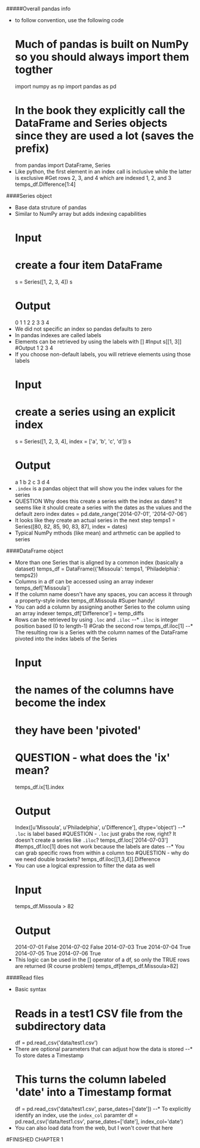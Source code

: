 #####Overall pandas info
* to follow convention, use the following code
    # Much of pandas is built on NumPy so you should always import them togther
    import numpy as np
    import pandas as pd
    # In the book they explicitly call the DataFrame and Series objects since they are used a lot (saves the prefix)
    from pandas import DataFrame, Series
* Like python, the first element in an index call is inclusive while the latter is exclusive
    #Get rows 2, 3, and 4 which are indexed 1, 2, and 3
    temps_df.Difference[1:4]
    
####Series object
* Base data struture of pandas
* Similar to NumPy array but adds indexing capabilities
    # Input
    # create a four item DataFrame
    s = Series([1, 2, 3, 4])
    s
    # Output
    0    1
    1    2
    2    3
    3    4
* We did not specific an index so pandas defaults to zero
* In pandas indexes are called labels
* Elements can be retrieved by using the labels with []
    #Input
    s[[1, 3]]
    #Output
    1    2
    3    4
* If you choose non-default labels, you will retrieve elements using those labels
    # Input
    # create a series using an explicit index
    s = Series([1, 2, 3, 4], 
        index = ['a', 'b', 'c', 'd'])
    s
    # Output
    a    1
    b    2
    c    3
    d    4
* `.index` is a pandas object that will show you the index values for the series
* QUESTION Why does this create a series with the index as dates? It seems like it should create a series with the dates as the values and the default zero index
    dates = pd.date_range('2014-07-01', '2014-07-06')
* It looks like they create an actual series in the next step
    temps1 = Series([80, 82, 85, 90, 83, 87], 
                   index = dates)
* Typical NumPy mthods (like mean) and arthmetic can be applied to series

####DataFrame object
* More than one Series that is aligned by a common index (basically a dataset)
    temps_df = DataFrame({'Missoula': temps1, 'Philadelphia': temps2})
* Columns in a df can be accessed using an array indexer
    temps_def['Missoula']
* If the column name doesn't have any spaces, you can access it through a property-style index
    temps_df.Missoula #Super handy!
* You can add a column by assigning another Series to the column using an array indexer
    temps_df['Difference'] = temp_diffs
* Rows can be retrieved by using `.loc` and `.iloc`
--* `.iloc` is integer position based (0 to length-1)
    #Grab the second row
    temps_df.iloc[1]
--* The resulting row is a Series with the column names of the DataFrame pivoted into the index labels of the Series
    # Input
    # the names of the columns have become the index
    # they have been 'pivoted'
    # QUESTION - what does the 'ix' mean?
    temps_df.ix[1].index
    # Output
    Index([u'Missoula', u'Philadelphia', u'Difference'], dtype='object')
--* `.loc` is label based
    #QUESTION - `.loc` just grabs the row, right? It doesn't create a series like `.iloc`?
    temps_df.loc['2014-07-03']
    #temps_df.loc[1] does not work because the labels are dates
--* You can grab specific rows from within a column too
    #QUESTION  - why do we need double brackets?
    temps_df.iloc[[1,3,4]].Difference
* You can use a logical expression to filter the data as well
    # Input
    temps_df.Missoula > 82
    # Output
    2014-07-01    False
    2014-07-02    False
    2014-07-03     True
    2014-07-04     True
    2014-07-05     True
    2014-07-06     True
* This logic can be used in the [] operator of a df, so only the TRUE rows are returned (R course problem)
    temps_df[temps_df.Missoula>82]
    
####Read files
* Basic syntax    
    # Reads in a test1 CSV file from the subdirectory data
    df = pd.read_csv('data/test1.csv')
* There are optional parameters that can adjust how the data is stored
--* To store dates a Timestamp
    # This turns the column labeled 'date' into a Timestamp format
    df = pd.read_csv('data/test1.csv', parse_dates=['date'])
--* To explicitly identify an index, use the `index_col` paramter
    df = pd.read_csv('data/test1.csv', parse_dates=['date'], index_col='date')
* You can also load data from the web, but I won't cover that here

#FINISHED CHAPTER 1